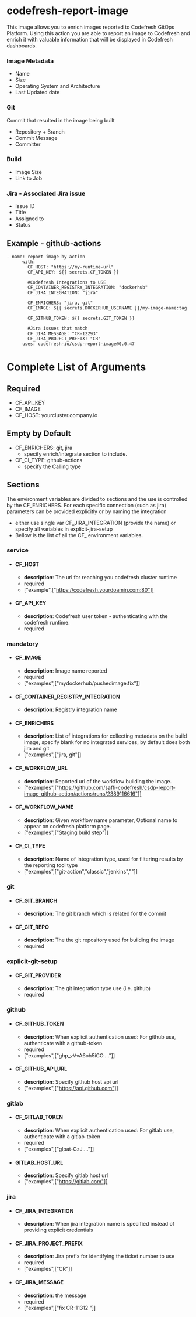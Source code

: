 # codefresh-report-image
This image allows you to enrich images reported to Codefresh GitOps Platform. 
Using this action you are able to report an image to Codefresh and enrich it with valuable information that will be displayed in Codefresh dashboards.

### Image Metadata
* Name
* Size
* Operating System and Architecture
* Last Updated date

### Git
Commit that resulted in the image being built
* Repository + Branch
* Commit Message
* Committer

### Build
* Image Size
* Link to Job

### Jira - Associated Jira issue
* Issue ID
* Title
* Assigned to
* Status


## Example - github-actions
  ```
  - name: report image by action
        with:
          CF_HOST: "https://my-runtime-url"
          CF_API_KEY: ${{ secrets.CF_TOKEN }}
          
          #Codefresh Integrations to USE
          CF_CONTAINER_REGISTRY_INTEGRATION: "dockerhub"
          CF_JIRA_INTEGRATION: "jira"
	  
          CF_ENRICHERS: "jira, git"    
          CF_IMAGE: ${{ secrets.DOCKERHUB_USERNAME }}/my-image-name:tag
          
          CF_GITHUB_TOKEN: ${{ secrets.GIT_TOKEN }}
	  
          #Jira issues that match
          CF_JIRA_MESSAGE: "CR-12293"
          CF_JIRA_PROJECT_PREFIX: "CR"
        uses: codefresh-io/csdp-report-image@0.0.47
  ```


# Complete List of Arguments
## Required
* CF_API_KEY
* CF_IMAGE
* CF_HOST:  yourcluster.company.io

## Empty by Default
* CF_ENRICHERS: git, jira
  * specify enrich/integrate section to include.
* CF_CI_TYPE: github-actions
  * specify the Calling type
  
## Sections 
The environment variables are divided to sections and the use is controlled by the CF_ENRICHERS. 
For each specific connection (such as jira) parameters can be provided explicitly or by naming the integration
* either use single var CF_JIRA_INTEGRATION (provide the name) or specify all variables in explicit-jira-setup
* Bellow is the list of all the CF_ environment variables. 


### service
 - #### CF_HOST
     - **description**: The url for reaching you codefresh cluster runtime
     - required
     - ["example",["https://codefresh.yourdoamin.com:80"]]
 - #### CF_API_KEY
     - **description**: Codefresh user token - authenticating with the codefresh runtime.
     - required
### mandatory
 - #### CF_IMAGE
     - **description**: Image name reported
     - required
     - ["examples",["mydockerhub/pushedimage:fix"]]
 - #### CF_CONTAINER_REGISTRY_INTEGRATION
     - **description**: Registry integration name
 - #### CF_ENRICHERS
     - **description**: List of integrations for collecting metadata on the build image, specify blank for no integrated services, by default does both jira and git
     - ["examples",["jira, git"]]
 - #### CF_WORKFLOW_URL
     - **description**: Reported url of the workflow building the image.
     - ["examples",["https://github.com/saffi-codefresh/csdp-report-image-github-action/actions/runs/2389116616"]]
 - #### CF_WORKFLOW_NAME
     - **description**: Given workflow name parameter, Optional name to appear on codefresh platform page.
     - ["examples",["Staging build step"]]
 - #### CF_CI_TYPE
     - **description**: Name of integration type, used for filtering results by the reporting tool type
     - ["examples",["git-action","classic","jenkins",""]]
### git
 - #### CF_GIT_BRANCH
     - **description**: The git branch which is related for the commit
 - #### CF_GIT_REPO
     - **description**: The the git repository used for building the image
     - required
### explicit-git-setup
 - #### CF_GIT_PROVIDER
     - **description**: The git integration type use (i.e. github)
     - required
### github
 - #### CF_GITHUB_TOKEN
     - **description**: When explicit authentication used: For github use, authenticate with a github-token
     - required
     - ["examples",["ghp_vVvA6oh5iCO...."]]
 - #### CF_GITHUB_API_URL
     - **description**: Specify github host api url
     - ["examples",["https://api.github.com"]]
### gitlab
 - #### CF_GITLAB_TOKEN
     - **description**: When explicit authentication used: For gitlab use, authenticate with a gitlab-token
     - required
     - ["examples",["glpat-CzJ...."]]
 - #### GITLAB_HOST_URL
     - **description**: Specify gitlab host url
     - ["examples",["https://gitlab.com"]]
### jira
 - #### CF_JIRA_INTEGRATION
     - **description**: When jira integration name is specified instead of providing explicit credentials
 - #### CF_JIRA_PROJECT_PREFIX
     - **description**: Jira prefix for identifying the ticket number to use
     - required
     - ["examples",["CR"]]
 - #### CF_JIRA_MESSAGE
     - **description**: the message
     - required
     - ["examples",["fix CR-11312 "]]

 

